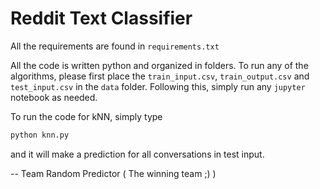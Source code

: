 # Reddit Text Classifier

All the requirements are found in `requirements.txt`

All the code is written python and organized in folders. To run any of the algorithms, please first place the `train_input.csv`, `train_output.csv` and `test_input.csv` in the `data` folder. Following this, simply run any `jupyter` notebook as needed.

To run the code for kNN, simply type 

```bash
python knn.py
```

and it will make a prediction for all conversations in test input. 

--
Team Random Predictor
( The winning team ;) )
